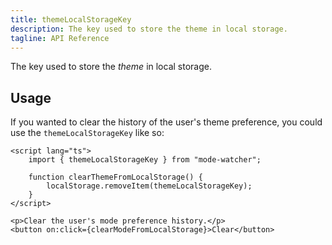 ```yaml
---
title: themeLocalStorageKey
description: The key used to store the theme in local storage.
tagline: API Reference
---
```


<script>
	import { Callout } from '$lib/components'
</script>

The key used to store the _theme_ in local storage.

## Usage

If you wanted to clear the history of the user's theme preference, you could use the `themeLocalStorageKey` like so:

```svelte
<script lang="ts">
	import { themeLocalStorageKey } from "mode-watcher";

	function clearThemeFromLocalStorage() {
		localStorage.removeItem(themeLocalStorageKey);
	}
</script>

<p>Clear the user's mode preference history.</p>
<button on:click={clearModeFromLocalStorage}>Clear</button>
```
